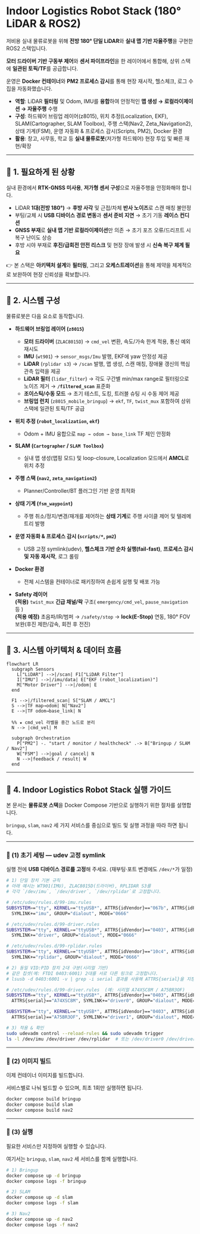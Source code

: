 # Indoor Logistics Robot Stack (180° LiDAR & ROS2)

저비용 실내 물류로봇을 위해 **전방 180° 단일 LiDAR**와 **실내 맵 기반 자율주행**을 구현한 ROS2 스택입니다.  

**모터 드라이버 기반 구동부 제어**와 **센서 파이프라인**을 한 레이어에서 통합해, 상위 스택에 **일관된 토픽/TF**를 공급합니다.  

운영은 **Docker 컨테이너**와 **PM2 프로세스 감시**를 통해 현장 재시작, 헬스체크, 로그 수집을 자동화했습니다.

- **역할**: LiDAR **필터링** 및 Odom, IMU를 **융합**하여 안정적인 **맵 생성 → 로컬라이제이션 → 자율주행** 수행  
- **구성**: 하드웨어 브링업 레이어(z8015), 위치 추정(Localization, EKF), SLAM(Cartographer, SLAM Toolbox), 주행 스택(Nav2, Zeta_Navigation2), 상태 기계(FSM), 운영 자동화 & 프로세스 감시(Scripts, PM2), Docker 환경
- **활용**: 창고, 사무동, 학교 등 **실내 물류로봇**(저가형 하드웨어) 현장 투입 및 빠른 재현/확장

---

## 📌 1. 필요하게 된 상황

실내 환경에서 **RTK-GNSS 미사용**, **저가형 센서 구성**으로 자율주행을 안정화해야 합니다.

- LiDAR **1대(전방 180°)** → **후방 사각** 및 근접/차체 **반사 노이즈**로 스캔 매칭 불안정
- 부팅/교체 시 **USB 디바이스 경로 변동**과 **센서 준비 지연** → 초기 기동 **레이스 컨디션**
- **GNSS 부재**로 **실내 맵 기반 로컬라이제이션**만 의존 → 초기 포즈 오류/드리프트 시 복구 난이도 상승
- 후방 시야 부재로 **후진/급회전 안전 리스크** 및 현장 장애 발생 시 **신속 복구 체계 필요**

👉 본 스택은 **아키텍처 설계**와 **필터링**, 그리고 **오케스트레이션**을 통해 제약을 체계적으로 보완하여 현장 신뢰성을 확보합니다.

---

## 🔧 2. 시스템 구성

물류로봇은 다음 요소로 동작합니다.

- **하드웨어 브링업 레이어 (`z8015`)**
  - **모터 드라이버** (`ZLAC8015D`) → `cmd_vel` 변환, 속도/가속 한계 적용, 통신 예외 재시도
  - **IMU** (`wt901`) → `sensor_msgs/Imu` 발행, EKF에 yaw 안정성 제공
  - **LiDAR** (`rplidar s3`) → `/scan` 발행, 맵 생성, 스캔 매칭, 장애물 갱신의 핵심 관측 입력을 제공
  - **LiDAR 필터** (`lidar_filter`) → 각도 구간별 min/max range로 필터링으로 노이즈 제거 → **`/filtered_scan`** 표준화
  - **조이스틱/수동 모드** → 초기 테스트, 도킹, 트러블 슈팅 시 수동 제어 제공
  - **브링업 런치** (`z8015_mobile_bringup`) → `ekf`, `TF`, `twist_mux` 포함하여 상위 스택에 일관된 토픽/TF 공급

- **위치 추정 (`robot_localization`, `ekf`)**  
  - Odom + IMU 융합으로 `map → odom → base_link` TF 체인 안정화

- **SLAM (`Cartographer` / `SLAM Toolbox`)**  
  - 실내 맵 생성(맵핑 모드) 및 loop-closure, Localization 모드에서 **AMCL**로 위치 추정

- **주행 스택 (`nav2`, `zeta_navigation2`)**  
  - Planner/Controller/BT 플러그인 기반 운영 최적화

- **상태 기계 (`fsm_waypoint`)**  
  - 주행 취소/정지/변경/재개를 제어하는 **상태 기계**로 주행 사이클 제어 및 텔레메트리 발행

- **운영 자동화 & 프로세스 감시 (`scripts/*`, `pm2`)**  
  - USB 고정 symlink(udev), **헬스체크 기반 순차 실행(fail-fast)**, **프로세스 감시 및 자동 재시작**, 로그 롤링

- **Docker 환경**  
  - 전체 시스템을 컨테이너로 패키징하여 손쉽게 실행 및 배포 가능

- **Safety 레이어**  
  **(적용)** `twist_mux` **긴급 채널/락** 구조( `emergency/cmd_vel`, `pause_navigation` 등 )  
  **(적용 예정)** 초음파/IR/범퍼 → `/safety/stop` → **lock(E-Stop)** 연동, 180° FOV 보완(후진 제한/감속, 회전 후 전진)

---

## 🔀 3. 시스템 아키텍처 & 데이터 흐름
```mermaid
flowchart LR
  subgraph Sensors
    L["LiDAR"] -->|/scan| F1["LiDAR Filter"]
    I["IMU"] -->|/imu/data| E["EKF (robot_localization)"]
    M["Motor Driver"] -->|/odom| E
  end

  F1 -->|/filtered_scan| S["SLAM / AMCL"]
  S -->|TF map→odom| N["Nav2"]
  E -->|TF odom→base_link| N

  %% ★ cmd_vel 라벨을 중간 노드로 분리
  N --> |cmd_vel| M

  subgraph Orchestration
    P["PM2"] -. "start / monitor / healthcheck" .-> B["Bringup / SLAM / Nav2"]
    W["FSM"] -->|goal / cancel| N
    N -->|feedback / result| W
  end
```

---

## 🚀 4. Indoor Logistics Robot Stack 실행 가이드  

본 문서는 **물류로봇 스택**을 Docker Compose 기반으로 실행하기 위한 절차를 설명합니다.  

`bringup`, `slam`, `nav2` 세 가지 서비스를 중심으로 빌드 및 실행 과정을 따라 하면 됩니다.

---

### 🧰 (1) 초기 세팅 — udev 고정 symlink

실행 전에 **USB 디바이스 경로를 고정**해 주세요. (재부팅·포트 변경에도 `/dev/*`가 일정)

```bash
# 1) 단일 장치 기본 규칙
# 아래 예시는 WT901(IMU), ZLAC8015D(드라이버), RPLIDAR S3를
# 각각 `/dev/imu`, `/dev/driver`, `/dev/rplidar`로 고정합니다.

# /etc/udev/rules.d/99-imu.rules
SUBSYSTEM=="tty", KERNEL=="ttyUSB*", ATTRS{idVendor}=="067b", ATTRS{idProduct}=="2303", \
  SYMLINK+="imu", GROUP="dialout", MODE="0666"

# /etc/udev/rules.d/99-driver.rules
SUBSYSTEM=="tty", KERNEL=="ttyUSB*", ATTRS{idVendor}=="0403", ATTRS{idProduct}=="6001", \
  SYMLINK+="driver", GROUP="dialout", MODE="0666"

# /etc/udev/rules.d/99-rplidar.rules
SUBSYSTEM=="tty", KERNEL=="ttyUSB*", ATTRS{idVendor}=="10c4", ATTRS{idProduct}=="ea60", \
  SYMLINK+="rplidar", GROUP="dialout", MODE="0666"

# 2) 동일 VID:PID 장치 2대 구분(시리얼 기반)
# 같은 칩셋(예: FTDI 0403:6001) 2대를 서로 다른 링크로 고정합니다.
# lsusb -d 0403:6001 -v | grep -i serial 결과를 사용해 ATTRS{serial}을 지정하세요.

# /etc/udev/rules.d/99-driver.rules  (예: 시리얼 A74XSC8M / A75BR3OF)
SUBSYSTEM=="tty", KERNEL=="ttyUSB*", ATTRS{idVendor}=="0403", ATTRS{idProduct}=="6001", \
  ATTRS{serial}=="A74XSC8M", SYMLINK+="driver0", GROUP="dialout", MODE="0666"

SUBSYSTEM=="tty", KERNEL=="ttyUSB*", ATTRS{idVendor}=="0403", ATTRS{idProduct}=="6001", \
  ATTRS{serial}=="A75BR3OF", SYMLINK+="driver1", GROUP="dialout", MODE="0666"

# 3) 적용 & 확인
sudo udevadm control --reload-rules && sudo udevadm trigger
ls -l /dev/imu /dev/driver /dev/rplidar  # 또는 /dev/driver0 /dev/driver1
```

---

### 🧱 (2) 이미지 빌드

이제 컨테이너 이미지를 빌드합니다.  

서비스별로 나눠 빌드할 수 있으며, 최초 1회만 실행하면 됩니다.

```bash
docker compose build bringup
docker compose build slam
docker compose build nav2
```

---

### 🚀 (3) 실행

필요한 서비스만 지정하여 실행할 수 있습니다.  

여기서는 `bringup`, `slam`, `nav2` 세 서비스를 함께 실행합니다.  

```bash
# 1) Bringup
docker compose up -d bringup
docker compose logs -f bringup

# 2) SLAM
docker compose up -d slam
docker compose logs -f slam

# 3) Nav2
docker compose up -d nav2
docker compose logs -f nav2
```